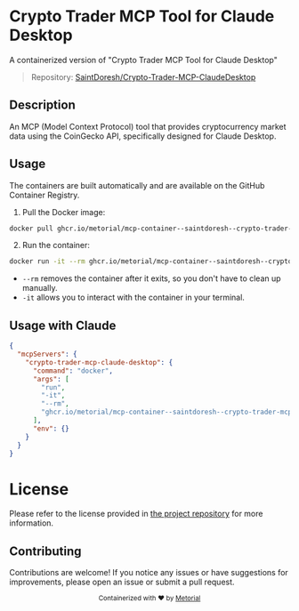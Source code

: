 
# Crypto Trader MCP Tool for Claude Desktop

A containerized version of "Crypto Trader MCP Tool for Claude Desktop"

> Repository: [SaintDoresh/Crypto-Trader-MCP-ClaudeDesktop](https://github.com/SaintDoresh/Crypto-Trader-MCP-ClaudeDesktop)

## Description

An MCP (Model Context Protocol) tool that provides cryptocurrency market data using the CoinGecko API, specifically designed for Claude Desktop.


## Usage

The containers are built automatically and are available on the GitHub Container Registry.

1. Pull the Docker image:

```bash
docker pull ghcr.io/metorial/mcp-container--saintdoresh--crypto-trader-mcp-claudedesktop--crypto-trader-mcp-claude-desktop
```

2. Run the container:

```bash
docker run -it --rm ghcr.io/metorial/mcp-container--saintdoresh--crypto-trader-mcp-claudedesktop--crypto-trader-mcp-claude-desktop 
```

- `--rm` removes the container after it exits, so you don't have to clean up manually.
- `-it` allows you to interact with the container in your terminal.



## Usage with Claude

```json
{
  "mcpServers": {
    "crypto-trader-mcp-claude-desktop": {
      "command": "docker",
      "args": [
        "run",
        "-it",
        "--rm",
        "ghcr.io/metorial/mcp-container--saintdoresh--crypto-trader-mcp-claudedesktop--crypto-trader-mcp-claude-desktop"
      ],
      "env": {}
    }
  }
}
```

# License

Please refer to the license provided in [the project repository](https://github.com/SaintDoresh/Crypto-Trader-MCP-ClaudeDesktop) for more information.

## Contributing

Contributions are welcome! If you notice any issues or have suggestions for improvements, please open an issue or submit a pull request.

<div align="center">
  <sub>Containerized with ❤️ by <a href="https://metorial.com">Metorial</a></sub>
</div>
  
